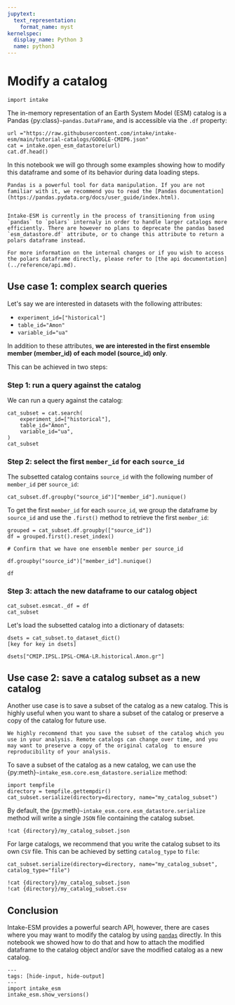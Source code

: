 ```yaml
---
jupytext:
  text_representation:
    format_name: myst
kernelspec:
  display_name: Python 3
  name: python3
---
```


# Modify a catalog

```{code-cell} ipython3
import intake
```

The in-memory representation of an Earth System Model (ESM) catalog is a Pandas {py:class}`~pandas.DataFrame`, and is accessible via the `.df` property:

```{code-cell} ipython3
url ="https://raw.githubusercontent.com/intake/intake-esm/main/tutorial-catalogs/GOOGLE-CMIP6.json"
cat = intake.open_esm_datastore(url)
cat.df.head()
```

In this notebook we will go through some examples showing how to modify this
dataframe and some of its behavior during data loading steps.

```{note}
Pandas is a powerful tool for data manipulation. If you are not familiar with it, we recommend you to read the [Pandas documentation](https://pandas.pydata.org/docs/user_guide/index.html).
```

```{note}

Intake-ESM is currently in the process of transitioning from using `pandas` to `polars` internaly in order to handle larger catalogs more efficiently. There are however no plans to deprecate the pandas based `esm_datastore.df` attribute, or to change this attribute to return a polars dataframe instead.

For more information on the internal changes or if you wish to access the polars dataframe directly, please refer to [the api documentation](../reference/api.md).
```

## Use case 1: complex search queries

Let's say we are interested in datasets with the following attributes:

- `experiment_id=["historical"]`
- `table_id="Amon"`
- `variable_id="ua"`

In addition to these attributes, **we are interested in the first ensemble
member (member_id) of each model (source_id) only**.

This can be achieved in two steps:

### Step 1: run a query against the catalog

We can run a query against the catalog:

```{code-cell} ipython3
cat_subset = cat.search(
    experiment_id=["historical"],
    table_id="Amon",
    variable_id="ua",
)
cat_subset
```

### Step 2: select the first `member_id` for each `source_id`

The subsetted catalog contains `source_id` with the following number of
`member_id` per `source_id`:

```{code-cell} ipython3
cat_subset.df.groupby("source_id")["member_id"].nunique()
```

To get the first `member_id` for each `source_id`, we group the dataframe by
`source_id` and use the `.first()` method to retrieve the first `member_id`:

```{code-cell} ipython3
grouped = cat_subset.df.groupby(["source_id"])
df = grouped.first().reset_index()

# Confirm that we have one ensemble member per source_id

df.groupby("source_id")["member_id"].nunique()
```

```{code-cell} ipython3
df
```

### Step 3: attach the new dataframe to our catalog object

```{code-cell} ipython3
cat_subset.esmcat._df = df
cat_subset
```

Let's load the subsetted catalog into a dictionary of datasets:

```{code-cell} ipython3
dsets = cat_subset.to_dataset_dict()
[key for key in dsets]
```

```{code-cell} ipython3
dsets["CMIP.IPSL.IPSL-CM6A-LR.historical.Amon.gr"]
```

## Use case 2: save a catalog subset as a new catalog

Another use case is to save a subset of the catalog as a new catalog. This is highly useful when you want to share a subset of the catalog or preserve a copy of the catalog for future use.

```{tip}
We highly recommend that you save the subset of the catalog which you use in your analysis. Remote catalogs can change over time, and you may want to preserve a copy of the original catalog  to ensure reproducibility of your analysis.
```

To save a subset of the catalog as a new catalog, we can use the {py:meth}`~intake_esm.core.esm_datastore.serialize` method:

```{code-cell} ipython3
import tempfile
directory = tempfile.gettempdir()
cat_subset.serialize(directory=directory, name="my_catalog_subset")
```

By default, the {py:meth}`~intake_esm.core.esm_datastore.serialize` method will write a single `JSON` file containing the catalog subset.

```{code-cell} ipython3
!cat {directory}/my_catalog_subset.json
```

For large catalogs, we recommend that you write the catalog subset to its own `CSV` file. This can be achieved by setting `catalog_type` to `file`:

```{code-cell} ipython3
cat_subset.serialize(directory=directory, name="my_catalog_subset", catalog_type="file")
```

```{code-cell} ipython3
!cat {directory}/my_catalog_subset.json
!cat {directory}/my_catalog_subset.csv
```

## Conclusion

Intake-ESM provides a powerful search API, however, there are cases where you may want to modify the catalog by using [`pandas`](https://pandas.pydata.org/docs/) directly. In this notebook we showed how to do that and how to attach the modified dataframe to the catalog object and/or save the modified catalog as a new catalog.

```{code-cell} ipython3
---
tags: [hide-input, hide-output]
---
import intake_esm
intake_esm.show_versions()
```
